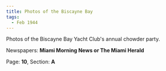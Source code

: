 ```yaml
---  
title: Photos of the Biscayne Bay  
tags:  
  - Feb 1944  
---  
```

  
Photos of the Biscayne Bay Yacht Club's annual chowder party.  
  
Newspapers: **Miami Morning News or The Miami Herald**  
  
Page: **10**, Section: **A** 
